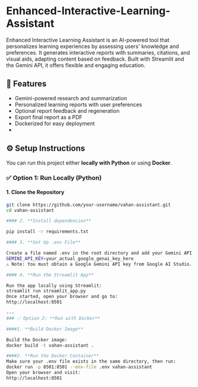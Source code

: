 # Enhanced-Interactive-Learning-Assistant
Enhanced Interactive Learning Assistant is an AI-powered tool that personalizes learning experiences by assessing users' knowledge and preferences. It generates interactive reports with summaries, citations, and visual aids, adapting content based on feedback. Built with Streamlit and the Gemini API, it offers flexible and engaging education.
## 🚀 Features
- Gemini-powered research and summarization
- Personalized learning reports with user preferences
- Optional report feedback and regeneration
- Export final report as a PDF
- Dockerized for easy deployment
- 
## ⚙️ Setup Instructions

You can run this project either **locally with Python** or using **Docker**.

### ✅ Option 1: Run Locally (Python)
#### 1. **Clone the Repository**
```bash
git clone https://github.com/your-username/vahan-assistant.git
cd vahan-assistant

#### 2. **Install dependencies**

pip install -r requirements.txt

#### 3. **Set Up .env File**

Create a file named .env in the root directory and add your Gemini API key like this:
GEMINI_API_KEY=your_actual_google_genai_key_here
⚠️ Note: You must obtain a Google Gemini API key from Google AI Studio.

#### 4. **Run the Streamlit App**

Run the app locally using Streamlit:
streamlit run streamlit_app.py
Once started, open your browser and go to:
http://localhost:8501

---
### ✅ Option 2: **Run with Docker**

####1. **Build Docker Image**

Build the Docker image:
docker build -t vahan-assistant .

####2. **Run the Docker Container**
Make sure your .env file exists in the same directory, then run:
docker run -p 8501:8501 --env-file .env vahan-assistant
Open your browser and visit:
http://localhost:8501
